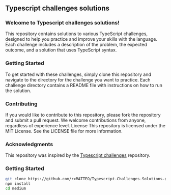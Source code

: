 <div>
  <h2 style="vertical-align: middle; display: inline">
    Typescript challenges solutions
</h2>
</div>

### Welcome to Typescript challenges solutions!


This repository contains solutions to various TypeScript challenges, designed to help you practice and improve your skills with the language. Each challenge includes a description of the problem, the expected outcome, and a solution that uses TypeScript syntax.
### Getting Started
To get started with these challenges, simply clone this repository and navigate to the directory for the challenge you want to practice. Each challenge directory contains a README file with instructions on how to run the solution.
### Contributing
If you would like to contribute to this repository, please fork the repository and submit a pull request. We welcome contributions from anyone, regardless of experience level.
License
This repository is licensed under the MIT License. See the LICENSE file for more information.
### Acknowledgments
This repository was inspired by the [Typescript challenges](https://github.com/type-challenges/type-challenges) repository.

### Getting Started

```bash
git clone https://github.com/rxMATTEO/Typescript-Challenges-Solutions.git
npm install
cd medium
```
